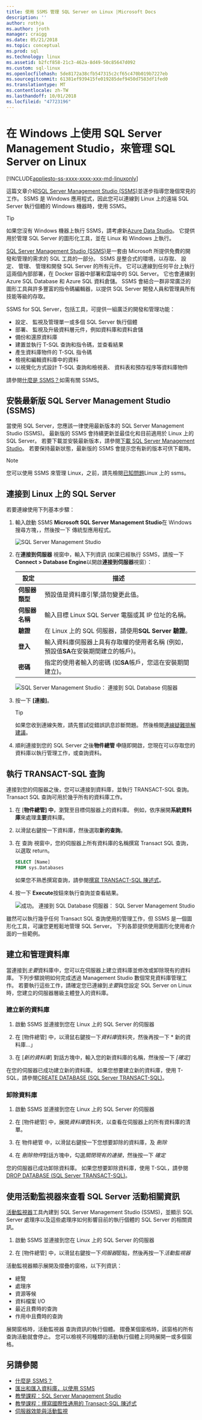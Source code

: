```yaml
---
title: 使用 SSMS 管理 SQL Server on Linux |Microsoft Docs
description: ''
author: rothja
ms.author: jroth
manager: craigg
ms.date: 05/21/2018
ms.topic: conceptual
ms.prod: sql
ms.technology: linux
ms.assetid: b2fcf858-21c3-462a-8d49-50c85647d092
ms.custom: sql-linux
ms.openlocfilehash: 5de8172a38cfb547315c2cf65c470b019b7227eb
ms.sourcegitcommit: 61381ef939415fe019285def9450d7583df1fed0
ms.translationtype: MT
ms.contentlocale: zh-TW
ms.lasthandoff: 10/01/2018
ms.locfileid: "47723196"
---
```

# <a name="use-sql-server-management-studio-on-windows-to-manage-sql-server-on-linux"></a>在 Windows 上使用 SQL Server Management Studio，來管理 SQL Server on Linux

[!INCLUDE[appliesto-ss-xxxx-xxxx-xxx-md-linuxonly](../includes/appliesto-ss-xxxx-xxxx-xxx-md-linuxonly.md)]

這篇文章介紹[SQL Server Management Studio (SSMS)](../ssms/sql-server-management-studio-ssms.md)並逐步指導您幾個常見的工作。 SSMS 是 Windows 應用程式，因此您可以連線到 Linux 上的遠端 SQL Server 執行個體的 Windows 機器時，使用 SSMS。

> [!TIP]
> 如果您沒有 Windows 機器上執行 SSMS，請考慮新[Azure Data Studio](../azure-data-studio/index.md)。 它提供用於管理 SQL Server 的圖形化工具，並在 Linux 和 Windows 上執行。

[SQL Server Management Studio (SSMS)](../ssms/sql-server-management-studio-ssms.md)是一套由 Microsoft 所提供免費的開發和管理的需求的 SQL 工具的一部分。 SSMS 是整合式的環境，以存取、 設定、 管理、 管理和開發 SQL Server 的所有元件。 它可以連線到任何平台上執行這兩個內部部署，在 Docker 容器中部署和雲端中的 SQL Server。 它也會連線到 Azure SQL Database 和 Azure SQL 資料倉儲。 SSMS 會結合一群非常廣泛的圖形工具與許多豐富的指令碼編輯器，以提供 SQL Server 開發人員和管理員所有技能等級的存取。

SSMS for SQL Server，包括工具，可提供一組廣泛的開發和管理功能：

- 設定、 監視及管理單一或多個 SQL Server 執行個體
- 部署、 監視及升級資料層元件，例如資料庫和資料倉儲
- 備份和還原資料庫
- 建置並執行 T-SQL 查詢和指令碼，並查看結果
- 產生資料庫物件的 T-SQL 指令碼
- 檢視和編輯資料庫中的資料
- 以視覺化方式設計 T-SQL 查詢和檢視表、 資料表和預存程序等資料庫物件

請參閱[什麼是 SSMS？](../ssms/sql-server-management-studio-ssms.md)如需有關 SSMS。

## <a name="install-the-newest-version-of-sql-server-management-studio-ssms"></a>安裝最新版 SQL Server Management Studio (SSMS)

當使用 SQL Server，您應該一律使用最新版本的 SQL Server Management Studio (SSMS)。 最新版的 SSMS 會持續更新並最佳化和目前適用於 Linux 上的 SQL Server。 若要下載並安裝最新版本，請參閱[下載 SQL Server Management Studio](../ssms/download-sql-server-management-studio-ssms.md)。 若要保持最新狀態，最新版的 SSMS 會提示您有新的版本可供下載時。

> [!NOTE]
> 您可以使用 SSMS 來管理 Linux，之前，請先檢閱[已知問題](sql-server-linux-release-notes.md)Linux 上的 ssms。

## <a name="connect-to-sql-server-on-linux"></a>連接到 Linux 上的 SQL Server

若要連線使用下列基本步驟：

1. 輸入啟動 SSMS **Microsoft SQL Server Management Studio**在 Windows 搜尋方塊，，然後按一下 傳統型應用程式。

    ![SQL Server Management Studio](./media/sql-server-linux-manage-ssms/ssms.png)

1. 在**連接到伺服器** 視窗中，輸入下列資訊 (如果已經執行 SSMS，請按一下**Connect > Database Engine**以開啟**連接到伺服器**視窗）：

   | 設定 | 描述 |
   |-----|-----|
   | **伺服器類型** | 預設值是資料庫引擎;請勿變更此值。 |
   | **伺服器名稱** | 輸入目標 Linux SQL Server 電腦或其 IP 位址的名稱。 |
   | **驗證** | 在 Linux 上的 SQL 伺服器，請使用**SQL Server 驗證**。 |
   | **登入** | 輸入資料庫伺服器上具有存取權的使用者名稱 (例如，預設值**SA**在安裝期間建立的帳戶)。 |
   | **密碼** | 指定的使用者輸入的密碼 (如**SA**帳戶，您這在安裝期間建立)。 |

    ![SQL Server Management Studio： 連接到 SQL Database 伺服器](./media/sql-server-linux-manage-ssms/connect.png)

1. 按一下 **[連接]**。

    > [!TIP]
    > 如果您收到連線失敗，請先嘗試從錯誤訊息診斷問題。 然後檢閱[連線疑難排解建議](sql-server-linux-troubleshooting-guide.md#connection)。
 
1. 順利連接到您的 SQL Server 之後**物件總管 中**隨即開啟，您現在可以存取您的資料庫以執行管理工作，或查詢資料。

## <a name="run-transact-sql-queries"></a>執行 TRANSACT-SQL 查詢

連接到您的伺服器之後，您可以連接到資料庫，並執行 TRANSACT-SQL 查詢。 Transact SQL 查詢可用於幾乎所有的資料庫工作。

1. 在 [**物件總管] 中**，瀏覽至目標伺服器上的資料庫。 例如，依序展開**系統資料庫**來處理**主要**資料庫。

1. 以滑鼠右鍵按一下資料庫，然後選取**新的查詢**。

1. 在 查詢 視窗中，您的伺服器上所有資料庫的名稱撰寫 Transact SQL 查詢，以選取 return。

   ```sql
   SELECT [Name]
   FROM sys.Databases
   ```

   如果您不熟悉撰寫查詢，請參閱[撰寫 TRANSACT-SQL 陳述式](../t-sql/tutorial-writing-transact-sql-statements.md)。

1. 按一下  **Execute**按鈕來執行查詢並查看結果。

   ![成功。 連接到 SQL Database 伺服器： SQL Server Management Studio](./media/sql-server-linux-manage-ssms/execute-query.png)

雖然可以執行幾乎任何 Transact SQL 查詢使用的管理工作，但 SSMS 是一個圖形化工具，可讓您更輕鬆地管理 SQL Server。 下列各節提供使用圖形化使用者介面的一些範例。

## <a name="create-and-manage-databases"></a>建立和管理資料庫

當連接到*主要*資料庫中，您可以在伺服器上建立資料庫並修改或卸除現有的資料庫。 下列步驟說明如何完成透過 Management Studio 數個常見資料庫管理工作。 若要執行這些工作，請確定您已連線到*主要*與您設定 SQL Server on Linux 時，您建立的伺服器層級主體登入的資料庫。

### <a name="create-a-new-database"></a>建立新的資料庫

1. 啟動 SSMS 並連接到您在 Linux 上的 SQL Server 的伺服器

2. 在 [物件總管] 中，以滑鼠右鍵按一下*資料庫*資料夾，然後再按一下 * 新的資料庫...」

3. 在 [*新的資料庫*] 對話方塊中，輸入您的新資料庫的名稱，然後按一下 *[確定]*

在您的伺服器已成功建立新的資料庫。 如果您想要建立新的資料庫，使用 T-SQL，請參閱[CREATE DATABASE (SQL Server TRANSACT-SQL)](../t-sql/statements/create-database-sql-server-transact-sql.md)。

### <a name="drop-a-database"></a>卸除資料庫

1. 啟動 SSMS 並連接到您在 Linux 上的 SQL Server 的伺服器

2. 在 [物件總管] 中，展開*資料庫*資料夾，以查看在伺服器上的所有資料庫的清單。

3. 在 物件總管 中，以滑鼠右鍵按一下您想要卸除的資料庫，及 *刪除*

4. 在 *刪除物件*對話方塊中，勾選*關閉現有的連接*，然後按一下  *確定*

您的伺服器已成功卸除資料庫。 如果您想要卸除資料庫，使用 T-SQL，請參閱[DROP DATABASE (SQL Server TRANSACT-SQL)](../t-sql/statements/drop-database-transact-sql.md)。

## <a name="use-activity-monitor-to-see-information-about-sql-server-activity"></a>使用活動監視器來查看 SQL Server 活動相關資訊

[活動監視器](../relational-databases/performance-monitor/activity-monitor.md)工具內建到 SQL Server Management Studio (SSMS)，並顯示 SQL Server 處理序以及這些處理序如何影響目前的執行個體的 SQL Server 的相關資訊。

1. 啟動 SSMS 並連接到您在 Linux 上的 SQL Server 的伺服器

1. 在 [物件總管] 中，以滑鼠右鍵按一下*伺服器*節點，然後再按一下*活動監視器*

活動監視器顯示展開及摺疊的窗格，以下列資訊：

- 總覽
- 處理序
- 資源等候
- 資料檔案 I/O
- 最近且費時的查詢
- 作用中且費時的查詢

展開窗格時，活動監視器 查詢資訊的執行個體。 摺疊某個窗格時，該窗格的所有查詢活動就會停止。 您可以檢視不同種類的活動執行個體上同時展開一或多個窗格。

## <a name="see-also"></a>另請參閱
- [什麼是 SSMS？](../ssms/sql-server-management-studio-ssms.md)
- [匯出和匯入資料庫，以使用 SSMS](sql-server-linux-migrate-ssms.md)
- [教學課程：SQL Server Management Studio](../ssms/tutorials/tutorial-sql-server-management-studio.md)
- [教學課程：撰寫國際性通用的 Transact-SQL 陳述式](../t-sql/tutorial-writing-transact-sql-statements.md)
- [伺服器效能與活動監視](../relational-databases/performance/server-performance-and-activity-monitoring.md)
